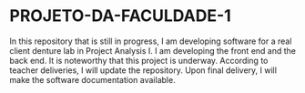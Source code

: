 # PROJETO-DA-FACULDADE-1
In this repository that is still in progress, I am developing software for a real client denture lab in Project Analysis I. I am developing the front end and the back end.
It is noteworthy that this project is underway. According to teacher deliveries, I will update the repository. Upon final delivery, I will make the software documentation available.

